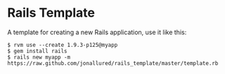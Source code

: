 Rails Template
==============

A template for creating a new Rails application, use it like this:

    $ rvm use --create 1.9.3-p125@myapp
    $ gem install rails
    $ rails new myapp -m https://raw.github.com/jonallured/rails_template/master/template.rb
